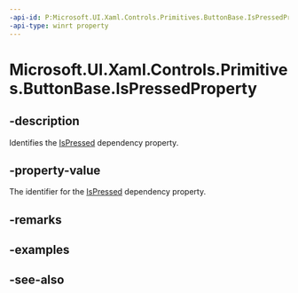 ```yaml
---
-api-id: P:Microsoft.UI.Xaml.Controls.Primitives.ButtonBase.IsPressedProperty
-api-type: winrt property
---
```


<!-- Property syntax
public Windows.UI.Xaml.DependencyProperty IsPressedProperty { get; }
-->

# Microsoft.UI.Xaml.Controls.Primitives.ButtonBase.IsPressedProperty

## -description
Identifies the [IsPressed](buttonbase_ispressed.md) dependency property.

## -property-value
The identifier for the [IsPressed](buttonbase_ispressed.md) dependency property.

## -remarks

## -examples

## -see-also
